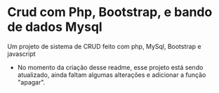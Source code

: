 # Crud com Php, Bootstrap, e bando de dados Mysql
Um projeto de sistema de CRUD feito com php, MySql, Bootstrap e javascript
- No momento da criação desse readme, esse projeto está sendo atualizado, ainda faltam algumas alterações e adicionar a função "apagar". 
